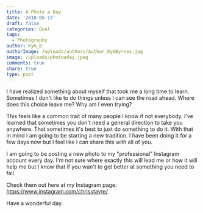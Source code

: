 ```yaml
---
title: A Photo a Day
date: '2018-05-17'
draft: false
categories: Goal
tags:
  - Photography
author: Kym_B
authorImage: /uploads/authors/Author_KymByrnes.jpg
image: /uploads/photoaday.jpeg
comments: true
share: true
type: post
---
```

I have realized something about myself that took me a long time to learn. Sometimes I don't like to do things unless I can see the road ahead. Where does this choice leave me? Why am I even trying? 

This feels like a common trait of many people I know if not everybody. I've learned that sometimes you don't need a general direction to take you anywhere. That sometimes it's best to just do something to do it. With that in mind I am going to be starting a new tradition. I have been doing it for a few days now but I feel like I can share this with all of you. 

I am going to be posting a new photo to my "professional" Instagram account every day. I'm not sure where exactly this will lead me or how it will help me but I know that if you wan't to get better at something you need to fail.

Check them out here at my Instagram page: https://www.instagram.com/chrisstayte/

Have a wonderful day.
